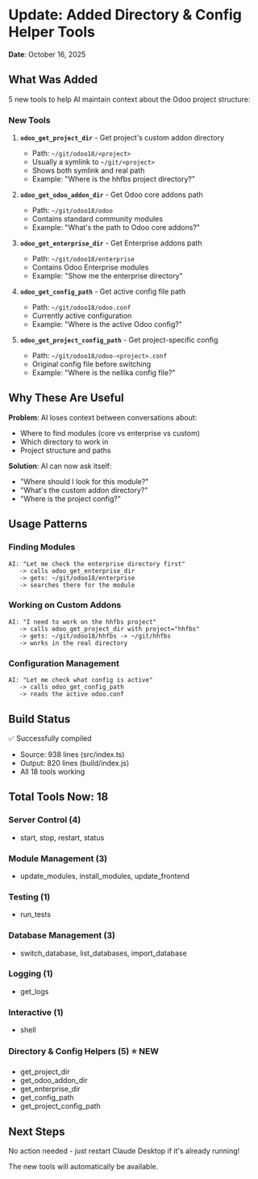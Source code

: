 # Update: Added Directory & Config Helper Tools

**Date**: October 16, 2025

## What Was Added

5 new tools to help AI maintain context about the Odoo project structure:

### New Tools

1. **`odoo_get_project_dir`** - Get project's custom addon directory
   - Path: `~/git/odoo18/<project>`
   - Usually a symlink to `~/git/<project>`
   - Shows both symlink and real path
   - Example: "Where is the hhfbs project directory?"

2. **`odoo_get_odoo_addon_dir`** - Get Odoo core addons path
   - Path: `~/git/odoo18/odoo`
   - Contains standard community modules
   - Example: "What's the path to Odoo core addons?"

3. **`odoo_get_enterprise_dir`** - Get Enterprise addons path
   - Path: `~/git/odoo18/enterprise`
   - Contains Odoo Enterprise modules
   - Example: "Show me the enterprise directory"

4. **`odoo_get_config_path`** - Get active config file path
   - Path: `~/git/odoo18/odoo.conf`
   - Currently active configuration
   - Example: "Where is the active Odoo config?"

5. **`odoo_get_project_config_path`** - Get project-specific config
   - Path: `~/git/odoo18/odoo-<project>.conf`
   - Original config file before switching
   - Example: "Where is the nellika config file?"

## Why These Are Useful

**Problem**: AI loses context between conversations about:
- Where to find modules (core vs enterprise vs custom)
- Which directory to work in
- Project structure and paths

**Solution**: AI can now ask itself:
- "Where should I look for this module?"
- "What's the custom addon directory?"
- "Where is the project config?"

## Usage Patterns

### Finding Modules
```
AI: "Let me check the enterprise directory first"
   -> calls odoo_get_enterprise_dir
   -> gets: ~/git/odoo18/enterprise
   -> searches there for the module
```

### Working on Custom Addons
```
AI: "I need to work on the hhfbs project"
   -> calls odoo_get_project_dir with project="hhfbs"
   -> gets: ~/git/odoo18/hhfbs -> ~/git/hhfbs
   -> works in the real directory
```

### Configuration Management
```
AI: "Let me check what config is active"
   -> calls odoo_get_config_path
   -> reads the active odoo.conf
```

## Build Status

✅ Successfully compiled
- Source: 938 lines (src/index.ts)
- Output: 820 lines (build/index.js)
- All 18 tools working

## Total Tools Now: 18

### Server Control (4)
- start, stop, restart, status

### Module Management (3)
- update_modules, install_modules, update_frontend

### Testing (1)
- run_tests

### Database Management (3)
- switch_database, list_databases, import_database

### Logging (1)
- get_logs

### Interactive (1)
- shell

### Directory & Config Helpers (5) ⭐ NEW
- get_project_dir
- get_odoo_addon_dir
- get_enterprise_dir
- get_config_path
- get_project_config_path

## Next Steps

No action needed - just restart Claude Desktop if it's already running!

The new tools will automatically be available.
